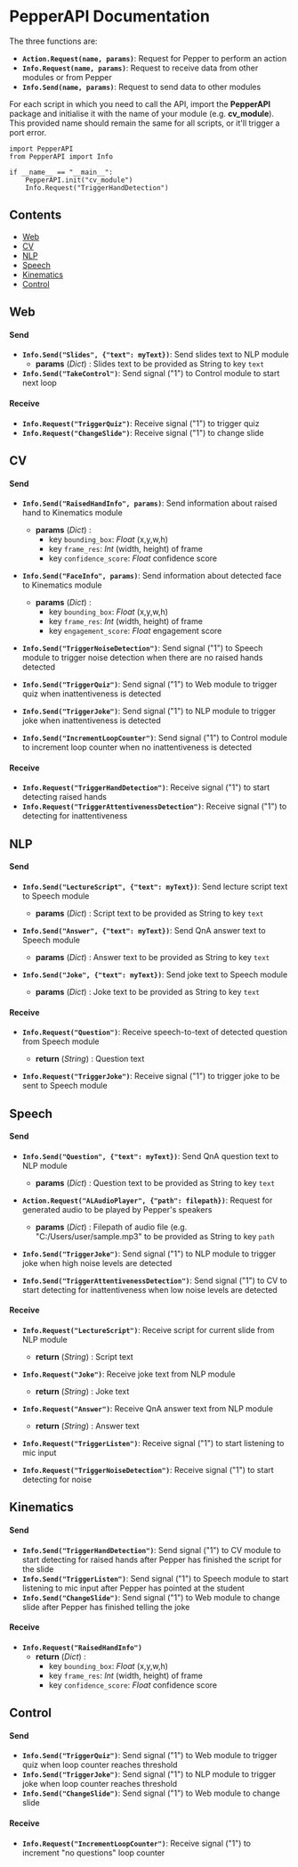 # PepperAPI Documentation
The three functions are:
- **```Action.Request(name, params)```**: Request for Pepper to perform an action
- **```Info.Request(name, params)```**: Request to receive data from other modules or from Pepper
- **```Info.Send(name, params)```**: Request to send data to other modules

For each script in which you need to call the API, import the **PepperAPI** package and initialise it with the name of your module (e.g. **cv_module**). This provided name should remain the same for all scripts, or it'll trigger a port error.
```
import PepperAPI
from PepperAPI import Info

if __name__ == "__main__":
    PepperAPI.init("cv_module")
    Info.Request("TriggerHandDetection")
```

## Contents
- [Web](#web)
- [CV](#cv)
- [NLP](#nlp)
- [Speech](#speech)
- [Kinematics](#kinematics)
- [Control](#control)

## Web
#### Send
- **```Info.Send("Slides", {"text": myText})```**: Send slides text to NLP module  
  - **params** (*Dict*) : Slides text to be provided as String to key ```text```
- **```Info.Send("TakeControl")```**: Send signal ("1") to Control module to start next loop
  
#### Receive
- **```Info.Request("TriggerQuiz")```**: Receive signal ("1") to trigger quiz
- **```Info.Request("ChangeSlide")```**: Receive signal ("1") to change slide


## CV
#### Send
- **```Info.Send("RaisedHandInfo", params)```**: Send information about raised hand to Kinematics module 
  - **params** (*Dict*) : 
    - key ```bounding_box```: *Float* (x,y,w,h)
    - key ```frame_res```: *Int* (width, height) of frame
    - key ```confidence_score```: *Float* confidence score

- **```Info.Send("FaceInfo", params)```**: Send information about detected face to Kinematics module 
  - **params** (*Dict*) : 
    - key ```bounding_box```: *Float* (x,y,w,h)
    - key ```frame_res```: *Int* (width, height) of frame
    - key ```engagement_score```: *Float* engagement score

- **```Info.Send("TriggerNoiseDetection")```**: Send signal ("1") to Speech module to trigger noise detection when there are no raised hands detected
- **```Info.Send("TriggerQuiz")```**: Send signal ("1") to Web module to trigger quiz when inattentiveness is detected
- **```Info.Send("TriggerJoke")```**: Send signal ("1") to NLP module to trigger joke when inattentiveness is detected
- **```Info.Send("IncrementLoopCounter")```**: Send signal ("1") to Control module to increment loop counter when no inattentiveness is detected
  
#### Receive
- **```Info.Request("TriggerHandDetection")```**: Receive signal ("1") to start detecting raised hands
- **```Info.Request("TriggerAttentivenessDetection")```**: Receive signal ("1") to detecting for inattentiveness


## NLP
#### Send
- **```Info.Send("LectureScript", {"text": myText})```**: Send lecture script text to Speech module
  - **params** (*Dict*) : Script text to be provided as String to key ```text```

- **```Info.Send("Answer", {"text": myText})```**: Send QnA answer text to Speech module
  - **params** (*Dict*) : Answer text to be provided as String to key ```text```

- **```Info.Send("Joke", {"text": myText})```**: Send joke text to Speech module
  - **params** (*Dict*) : Joke text to be provided as String to key ```text```
  
#### Receive
- **```Info.Request("Question")```**: Receive speech-to-text of detected question from Speech module
  - **return** (*String*) : Question text

- **```Info.Request("TriggerJoke")```**: Receive signal ("1") to trigger joke to be sent to Speech module

## Speech
#### Send
- **```Info.Send("Question", {"text": myText})```**: Send QnA question text to NLP module
  - **params** (*Dict*) : Question text to be provided as String to key ```text```

- **```Action.Request("ALAudioPlayer", {"path": filepath})```**: Request for generated audio to be played by Pepper's speakers
  - **params** (*Dict*) : Filepath of audio file (e.g. "C:/Users/user/sample.mp3" to be provided as String to key ```path```

- **```Info.Send("TriggerJoke")```**: Send signal ("1") to NLP module to trigger joke when high noise levels are detected
- **```Info.Send("TriggerAttentivenessDetection")```**: Send signal ("1") to CV to start detecting for inattentiveness when low noise levels are detected

#### Receive
- **```Info.Request("LectureScript")```**: Receive script for current slide from NLP module
  - **return** (*String*) : Script text

- **```Info.Request("Joke")```**: Receive joke text from NLP module
  - **return** (*String*) : Joke text

- **```Info.Request("Answer")```**: Receive QnA answer text from NLP module
  - **return** (*String*) : Answer text

- **```Info.Request("TriggerListen")```**: Receive signal ("1") to start listening to mic input
- **```Info.Request("TriggerNoiseDetection")```**: Receive signal ("1") to start detecting for noise


## Kinematics
#### Send
- **```Info.Send("TriggerHandDetection")```**: Send signal ("1") to CV module to start detecting for raised hands after Pepper has finished the script for the slide
- **```Info.Send("TriggerListen")```**: Send signal ("1") to Speech module to start listening to mic input after Pepper has pointed at the student
- **```Info.Send("ChangeSlide")```**: Send signal ("1") to Web module to change slide after Pepper has finished telling the joke

#### Receive
- **```Info.Request("RaisedHandInfo")```**
  - **return** (*Dict*) : 
    - key ```bounding_box```: *Float* (x,y,w,h)
    - key ```frame_res```: *Int* (width, height) of frame
    - key ```confidence_score```: *Float* confidence score


## Control
#### Send
- **```Info.Send("TriggerQuiz")```**: Send signal ("1") to Web module to trigger quiz when loop counter reaches threshold
- **```Info.Send("TriggerJoke")```**: Send signal ("1") to NLP module to trigger joke when loop counter reaches threshold
- **```Info.Send("ChangeSlide")```**: Send signal ("1") to Web module to change slide

#### Receive
- **```Info.Request("IncrementLoopCounter")```**: Receive signal ("1") to increment "no questions" loop counter
